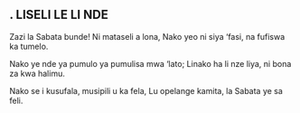 ## .  LISELI LE LI NDE

Zazi la Sabata bunde! Ni mataseli a lona,
Nako yeo ni siya ‘fasi, na fufiswa ka tumelo.


Nako ye nde ya pumulo ya pumulisa mwa ‘lato;
Linako ha li nze liya, ni bona za kwa halimu.


Nako se i kusufala, musipili u ka fela,
Lu opelange kamita, la Sabata ye sa feli.

